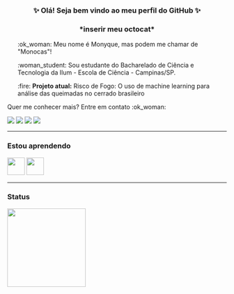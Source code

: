 <h3 align="center"> ✨ Olá! Seja bem vindo ao meu perfil do GitHub ✨</h3>
<h3 align="center"> *inserir meu octocat* </h3>

<ul> :ok_woman: Meu nome é Monyque, mas podem me chamar de "Monocas"! </ul> 
<ul> :woman_student: Sou estudante do Bacharelado de Ciência e Tecnologia da Ilum - Escola de Ciência - Campinas/SP. </ul> 
<ul> :fire: <b> Projeto atual:</b> Risco de Fogo: O uso de machine learning para análise das queimadas no cerrado brasileiro </ul> 

<p align="justify">Quer me conhecer mais? Entre em contato :ok_woman:</p>


[<img src="https://img.shields.io/badge/linkedin-%230077B5.svg?&style=for-the-badge&logo=linkedin&logoColor=white" />](https://www.linkedin.com/in/USERNAME/) [<img src = "https://img.shields.io/badge/instagram-%23E4405F.svg?&style=for-the-badge&logo=instagram&logoColor=white">](https://www.instagram.com/kpsmonyque/) [<img src = "https://img.shields.io/badge/facebook-%231877F2.svg?&style=for-the-badge&logo=facebook&logoColor=white">](https://www.facebook.com/USERNAME)
[<img src = "https://img.shields.io/badge/YouTube-FF0000?style=for-the-badge&logo=youtube&logoColor=white">](https://www.youtube.com/channel/UCkPvPpkuacuD2O5Km7vXs6A)

<hr>

### Estou aprendendo

<img src="https://cdn.jsdelivr.net/gh/devicons/devicon/icons/python/python-original-wordmark.svg" width="40" height="40"/> <img src="https://cdn.jsdelivr.net/gh/devicons/devicon/icons/arduino/arduino-original-wordmark.svg" width="40" height="40"/> 

<hr>

### Status

<img height="180em" src= "https://github-readme-stats.vercel.app/api?username=monocas&show_icons=true&theme=tokyonight"/> 
